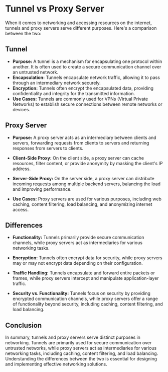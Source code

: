 # Tunnel vs Proxy Server

When it comes to networking and accessing resources on the internet, tunnels and proxy servers serve different purposes. Here's a comparison between the two:

## Tunnel

- **Purpose:** A tunnel is a mechanism for encapsulating one protocol within another. It is often used to create a secure communication channel over an untrusted network.
- **Encapsulation:** Tunnels encapsulate network traffic, allowing it to pass through an intermediary network securely.
- **Encryption:** Tunnels often encrypt the encapsulated data, providing confidentiality and integrity for the transmitted information.
- **Use Cases:** Tunnels are commonly used for VPNs (Virtual Private Networks) to establish secure connections between remote networks or devices.

## Proxy Server

- **Purpose:** A proxy server acts as an intermediary between clients and servers, forwarding requests from clients to servers and returning responses from servers to clients.

- **Client-Side Proxy:** On the client side, a proxy server can cache resources, filter content, or provide anonymity by masking the client's IP address.

- **Server-Side Proxy:** On the server side, a proxy server can distribute incoming requests among multiple backend servers, balancing the load and improving performance.

- **Use Cases:** Proxy servers are used for various purposes, including web caching, content filtering, load balancing, and anonymizing internet access.

## Differences

- **Functionality:** Tunnels primarily provide secure communication channels, while proxy servers act as intermediaries for various networking tasks.
- **Encryption:** Tunnels often encrypt data for security, while proxy servers may or may not encrypt data depending on their configuration.
- **Traffic Handling:** Tunnels encapsulate and forward entire packets or frames, while proxy servers intercept and manipulate application-layer traffic.

- **Security vs. Functionality:** Tunnels focus on security by providing encrypted communication channels, while proxy servers offer a range of functionality beyond security, including caching, content filtering, and load balancing.

## Conclusion

In summary, tunnels and proxy servers serve distinct purposes in networking. Tunnels are primarily used for secure communication over untrusted networks, while proxy servers act as intermediaries for various networking tasks, including caching, content filtering, and load balancing. Understanding the differences between the two is essential for designing and implementing effective networking solutions.
